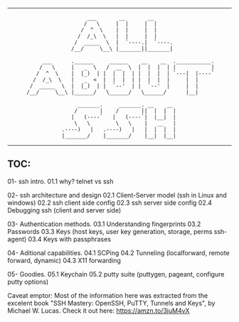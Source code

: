 --------------------------------------------------------------------------------
                             ___       __       __      
                            /   \     |  |     |  |     
                           /  ^  \    |  |     |  |     
                          /  /_\  \   |  |     |  |     
                         /  _____  \  |  `----.|  `----.
                        /__/     \__\ |_______||_______|
                                                        
               ___      .______     ______    __    __  .___________.
              /   \     |   _  \   /  __  \  |  |  |  | |           |
             /  ^  \    |  |_)  | |  |  |  | |  |  |  | `---|  |----`
            /  /_\  \   |   _  <  |  |  |  | |  |  |  |     |  |     
           /  _____  \  |  |_)  | |  `--'  | |  `--'  |     |  |     
          /__/     \__\ |______/   \______/   \______/      |__|     
                                                                     
                          _______.     _______. __    __  
                         /       |    /       ||  |  |  | 
                        |   (----`   |   (----`|  |__|  | 
                         \   \        \   \    |   __   | 
                     .----)   |   .----)   |   |  |  |  | 
                     |_______/    |_______/    |__|  |__| 
                     
--------------------------------------------------------------------------------
TOC:
----                           
01- ssh intro.
01.1 why? telnet vs ssh

02- ssh architecture and design
02.1 Client-Server model (ssh in Linux and windows)
02.2 ssh client side config
02.3 ssh server side config
02.4 Debugging ssh (client and server side)

03- Authentication methods.
03.1 Understanding fingerprints
03.2 Passwords
03.3 Keys (host keys, user key generation, storage, perms ssh-agent)
03.4 Keys with passphrases

04- Aditional capabilities.
04.1 SCPing
04.2 Tunneling (localforward, remote forward, dynamic)
04.3 X11 forwarding

05- Goodies.
05.1 Keychain
05.2 putty suite (puttygen, pageant, configure putty options)

Caveat emptor:
Most of the information here was extracted from the excelent book
"SSH Mastery: OpenSSH, PuTTY, Tunnels and Keys", by Michael W. Lucas.
Check it out here: https://amzn.to/3juM4vX
